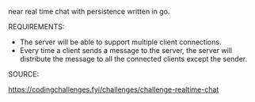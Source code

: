 near real time chat with  persistence written in go.

REQUIREMENTS:

* The server will be able to support multiple client connections. 
* Every time a client sends a message to the server, the server will distribute the message to all the connected clients except the sender.


SOURCE:

https://codingchallenges.fyi/challenges/challenge-realtime-chat